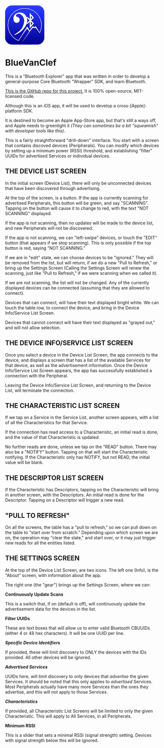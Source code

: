 ![Icon](https://github.com/RiftValleySoftware/BlueVanClef/raw/master/icon.png)

BlueVanClef
=

This is a "Bluetooth Explorer" app that was written in order to develop a general-purpose Core Bluetooth "Wrapper" SDK, and learn Bluetooth.

[This is the GitHub repo for this project.](https://github.com/RiftValleySoftware/BlueVanClef) It is 100% open-source, MIT-licensed code.

Although this is an iOS app, it will be used to develop a cross-[Apple]-platform SDK.

It is destined to become an Apple App-Store app, but that's still a ways off, and Apple needs to greenlight it _(They can sometimes be a bit "squeamish" with developer tools like this)_.

This is a fairly straightforward "drill-down" interface. You start with a screen that contains discoved devices (Peripherals). You can modify which devices by setting up a minimum power (RSSI) threshold, and establishing "filter" UUIDs for advertised Services or individual devices.

THE DEVICE LIST SCREEN
-

In the initial screen (Device List), there will only be unconnected devices that have been discovered through advertising.

At the top of the screen, is a button. If the app is currently scanning for advertised Peripherals, this button will be green, and say "SCANNING". Tapping on the button will cause it to change to red, with the text "NOT SCANNING" displayed.

If the app is not scanning, then no updates will be made to the device list, and new Peripherals will not be discovered.

If the app is not scanning, we can "left-swipe" devices, or touch the "EDIT" button (that appears if we stop scanning). This is only possible if the top button is red, saying "NOT SCANNING."

If we are in "edit" state, we can choose devices to be "ignored." They will be removed from the list, but will return, if we do a new "Pull to Refresh," or bring up the Settings Screen (Calling the Settings Screen will renew the scanning, just like "Pull to Refresh," if we were scanning when we called it).

If we are not scanning, the list will not be changed. Any of the currently displayed devices can be connected (assuming that they are allowed to connect).

Devices that can connect, will have their text displayed bright white. We can touch the table row, to connect the device, and bring in the Device Info/Service List Screen.

Devices that cannot connect will have their text displayed as "grayed out," and will not allow selection.

THE DEVICE INFO/SERVICE LIST SCREEN
-

Once you select a device in the Device List Screen, the app connects to the device, and displays a screen that has a list of the available Services for that device, as well as the advertisement information. Once the Device Info/Service List Screen appears, the app has successfully established a connection with the Peripheral.

Leaving the Device Info/Service List Screen, and returning to the Device List, will terminate the connection.

THE CHARACTERISTIC LIST SCREEN
-

If we tap on a Service in the Service List, another screen appears, with a list of all the Characteristics for that Service.

If the connection has read access to a Characteristic, an initial read is done, and the value of that Characteristic is updated.

No further reads are done, unless we tap on the "READ" button. There may also be a "NOTIFY" button. Tapping on that will start the Characteristic notifying. If the Characteristic only has NOTIFY, but not READ, the initial value will be blank.

THE DESCRIPTOR LIST SCREEN
-

If the Characteristic has Descriptors, tapping on the Characteristic will bring in another screen, with the Descriptors. An initial read is done for the Descriptor. Tapping on a Descriptor will trigger a new read.

"PULL TO REFRESH"
-

On all the screens, the table has a "pull to refresh," so we can pull down on the table to "start over from scratch." Depending upon which screen we are on, the operation may "clear the slate," and start over, or it may just trigger new reads for all the entities listed.

THE SETTINGS SCREEN
-

At the top of the Device List Screen, are two icons. The left one (Info), is the "About" screen, with information about the app.

The right one (the "gear") brings up the Settings Screen, where we can:

**Continuously Update Scans**

This is a switch that, if on (default is off), will continuously update the advertisement data for the devices in the list.

**Filter UUIDs**

These are text boxes that will allow us to enter valid Bluetooth CBUUIDs (either 4 or 48 hex characters).
It will be one UUID per line.

***Specific Device Identifiers***

If provided, these will limit discovery to ONLY the devices with the IDs provided. All other devices will be ignored.

***Advertised Services***

UUIDs here, will limit discovery to only devices that *advertise* the given Services. It should be noted that this only applies to *advertised* Services. Most Peripherals actually have many more Services than the ones they advertise, and this will not apply to those Services.

***Characteristics***

If provided, all Characteristic List Screens will be limited to only the given Characteristic. This will apply to All Services, in all Peripherals.

**Minimum RSSI**

This is a slider that sets a minimal RSSI (signal strength) setting. Devices with signal strength below this will be ignored.
